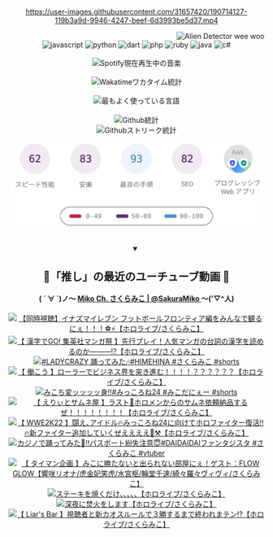 <!-- START: HERO IMAGE GIF ////////// ////////// ////////// -->
<!-- <img src="@/../assets/img/gaming/ghost-of-tsushima.gif" width="100%"  alt="nellyXinwei's Hero Gif Image"/> -->
<!-- END: HERO IMAGE GIF ////////// ////////// ////////// -->

<div align="center" >  
  
<!-- START:ワンピース 第1015話「ルフィはRED ROCを使う」 -->
<https://user-images.githubusercontent.com/31657420/190714127-119b3a9d-9946-4247-beef-6d3993be5d37.mp4>
<!-- END:ワンピース 第1015話「ルフィはRED ROCを使う」 -->

<!-- START:VISITOR COUNTER -->
<div width="100%" align="right">
<img src="https://komarev.com/ghpvc/?username=nellyXinwei&label=🛸&color=grey&style=for-the-badge&labelcolor=ffffff" alt="Alien Detector wee woo"/>
</div>
<!-- END:VISITOR COUNTER -->

<!-- START: PROGRAMMING LANGUAGES -->
<!-- 色彩 Color Scheme:
#961E3A, #8A0D42, #5A0640, #4F265E, #2B355A, #3E759B, #CC4246,
#BB2649, #AD1052, #700750, #633075, #364270, #4E92C2, #FF5357
Sauce: https://www.webcreatorbox.com/inspiration/pantone-2023
-->

<img src="https://img.shields.io/badge/javascript%20-%23BB2649.svg?&style=for-the-badge&logo=javascript&logoColor=white&labelColor=961E3A" alt="javascript"/>
<img src="https://img.shields.io/badge/python%20-%23AD1052.svg?&style=for-the-badge&logo=python&logoColor=white&labelColor=8A0D42" alt="python" />
<img src="https://img.shields.io/badge/dart%20-%23700750.svg?&style=for-the-badge&logo=dart&logoColor=white&labelColor=5A0640" alt="dart"/>
<img src="https://img.shields.io/badge/php%20-%23633075.svg?&style=for-the-badge&logo=php&logoColor=white&labelColor=4F265E" alt="php"/>
<img src="https://img.shields.io/badge/ruby%20-%23364270.svg?&style=for-the-badge&logo=ruby&logoColor=white&labelColor=2B355A" alt="ruby"/>
<img src="https://img.shields.io/badge/java%20-%234E92C2.svg?&style=for-the-badge&logo=openjdk&logoColor=white&labelColor=3E759B" alt="java"/>
<img src="https://img.shields.io/badge/c%23-%23FF5357.svg?style=for-the-badge&logo=c-sharp&logoColor=white&labelColor=CC4246" alt="c#"/>  
<!-- END: PROGRAMMING LANGUAGES -->

<br>
<br>

<!-- START: MUSIC STATUS -->
  <!-- <a href="https://newojima-gsrs-20220114.vercel.app/api/now-playing?open">
    <img src="https://newojima-gsrs-20220114.vercel.app/api/now-playing" alt="Spotify現在再生中の音楽">
  </a> -->
  <img src="https://newojima-grss-20230114.vercel.app/api/spotify?border_color=transparent" alt="Spotify現在再生中の音楽" width="280px">
<!-- END: MUSIC STATUS -->

<br>
<br>

<!-- START: GITHUB STATUS -->
<!-- 色彩 Color Scheme:  #BB2649, #AD1052, #700750, #633075 -->
<img align="center" src="https://newojima-grs-20230109.vercel.app/api/wakatime?username=newojima&layout=compact&langs_count=10&locale=ja&hide_title=false&title_color=fff&hide_border=true&text_color=fff&bg_color=BB2649,BB2649,633075,633075&hide=other,css,html,bash,xml,git%20config,makefile,properties,yaml,markdown,text,json,jsx" alt="Wakatimeワカタイム統計" width="500px"/>

<br>
<br>

<!-- 色彩 Color Scheme:  #633075, #364270, #4E92C2 -->
  <img align="center" src="https://newojima-grs-20230109.vercel.app/api/top-langs?username=newojima&layout=compact&text_color=fff&icon_color=fff&hide_border=true&&locale=ja&hide_title=false&title_color=fff&include_all_commits=true&card_width=445&langs_count=11&hide=c%23,powershell,shaderlab,hlsl,makefile,jupyter%20notebook,python,html,css,shell,batchfile,less,liquid,hack,scss&bg_color=4F265E,633075,4E92C2" alt="最もよく使っている言語" width="500px"/>

<br>
<br>

<!-- 色彩 Color Scheme:  #4E92C2, #FF5357 -->
  <img align="center" src="https://newojima-grs-20230109.vercel.app/api?username=newojima&rank_icon=github&show_icons=true&&locale=ja&title_color=fff&text_color=fff&icon_color=fff&hide_border=true&hide_title=false&count_private=true&include_all_commits=true&card_width=495&disable_animations=true&bg_color=4E92C2,4E92C2,FF5357" alt="Github統計" width="500px"/>

<br>

<img align="center" src="https://streak-stats.demolab.com?user=newojima&theme=dark&hide_border=true&locale=ja&ring=BB2649&stroke=222222&background=151515&sideLabels=BB2649&currStreakLabel=ffffff&border=BB2649&fire=FF5357&currStreakNum=ffffff&sideNums=FF5357&dates=ffffff" alt="Githubストリーク統計" width="500px"/>

<br>
<br>

  <img align="center" width="500px" src="@/../assets/img/page-insights.svg" alt="Githubページの洞察"/>
  
</div>
<!-- END: GITHUB STATUS -->

<br>
<br>

<div align="center">
<details open>
  <summary>

  </summary>

  <h2 align="center">🌸「推し」の最近のユーチューブ動画 🌸</h2>
  <h4>
  ( ´ ∀ `)ノ～ 
  <a href="https://www.youtube.com/@SakuraMiko">Miko Ch. さくらみこ | @SakuraMiko
  </a>
   ～('▽^人)
  </h4>

  <!-- BEGIN YOUTUBE-CARDS -->
<a href="https://www.youtube.com/watch?v=ZzPnpg2f9Ws"><img src="https://ytcards.demolab.com/?id=ZzPnpg2f9Ws&title=%E3%80%90%E5%90%8C%E6%99%82%E8%A6%96%E8%81%B4%E3%80%91%E3%82%A4%E3%83%8A%E3%82%BA%E3%83%9E%E3%82%A4%E3%83%AC%E3%83%96%E3%83%B3+%E3%83%95%E3%83%83%E3%83%88%E3%83%9C%E3%83%BC%E3%83%AB%E3%83%95%E3%83%AD%E3%83%B3%E3%83%86%E3%82%A3%E3%82%A2%E7%B7%A8%E3%82%92%E3%81%BF%E3%82%93%E3%81%AA%E3%81%A7%E8%A6%B3%E3%82%8B%E3%81%AB%E3%81%87%EF%BC%81%EF%BC%81%EF%BC%81%E2%9A%BD%E2%9A%A1%E3%80%90%E3%83%9B%E3%83%AD%E3%83%A9%E3%82%A4%E3%83%96%2F%E3%81%95%E3%81%8F%E3%82%89%E3%81%BF%E3%81%93%E3%80%91&lang=ja&timestamp=1734088588&background_color=%230d1117&title_color=%23ffffff&stats_color=%23dedede&max_title_lines=1&width=187&border_radius=5&duration=4273" alt="【同時視聴】イナズマイレブン フットボールフロンティア編をみんなで観るにぇ！！！⚽⚡【ホロライブ/さくらみこ】" title="【同時視聴】イナズマイレブン フットボールフロンティア編をみんなで観るにぇ！！！⚽⚡【ホロライブ/さくらみこ】"></a>
<a href="https://www.youtube.com/watch?v=6mKZkq39wEU"><img src="https://ytcards.demolab.com/?id=6mKZkq39wEU&title=%E3%80%90+%E6%BC%A2%E5%AD%97%E3%81%A7GO%21+%E9%9B%86%E8%8B%B1%E7%A4%BE%E3%83%9E%E3%83%B3%E3%82%AC%E7%A5%AD+%E3%80%91%E5%85%88%E8%A1%8C%E3%83%97%E3%83%AC%E3%82%A4%EF%BC%81%E4%BA%BA%E6%B0%97%E3%83%9E%E3%83%B3%E3%82%AC%E3%81%AE%E5%8F%B0%E8%A9%9E%E3%81%AE%E6%BC%A2%E5%AD%97%E3%82%92%E8%AA%AD%E3%82%81%E3%82%8B%E3%81%AE%E3%81%8B%E2%80%95%E2%80%95%E2%80%95%E2%81%89%E3%80%90%E3%83%9B%E3%83%AD%E3%83%A9%E3%82%A4%E3%83%96%2F%E3%81%95%E3%81%8F%E3%82%89%E3%81%BF%E3%81%93%E3%80%91&lang=ja&timestamp=1734010417&background_color=%230d1117&title_color=%23ffffff&stats_color=%23dedede&max_title_lines=1&width=187&border_radius=5&duration=11831" alt="【 漢字でGO! 集英社マンガ祭 】先行プレイ！人気マンガの台詞の漢字を読めるのか―――⁉【ホロライブ/さくらみこ】" title="【 漢字でGO! 集英社マンガ祭 】先行プレイ！人気マンガの台詞の漢字を読めるのか―――⁉【ホロライブ/さくらみこ】"></a>
<a href="https://www.youtube.com/watch?v=ZzZWyGr-d70"><img src="https://ytcards.demolab.com/?id=ZzZWyGr-d70&title=%23LADYCRAZY+%E8%B8%8A%E3%81%A3%E3%81%A6%E3%81%BF%E3%81%9F%F0%9F%8E%B6%23HIMEHINA+%23%E3%81%95%E3%81%8F%E3%82%89%E3%81%BF%E3%81%93+%23shorts&lang=ja&timestamp=1733825102&background_color=%230d1117&title_color=%23ffffff&stats_color=%23dedede&max_title_lines=1&width=187&border_radius=5&duration=38" alt="#LADYCRAZY 踊ってみた🎶#HIMEHINA #さくらみこ #shorts" title="#LADYCRAZY 踊ってみた🎶#HIMEHINA #さくらみこ #shorts"></a>
<a href="https://www.youtube.com/watch?v=6SlmX7BXNWA"><img src="https://ytcards.demolab.com/?id=6SlmX7BXNWA&title=%E3%80%90+%E5%83%8D%E3%81%93%E3%81%86+%E3%80%91%E3%83%AD%E3%83%BC%E3%83%A9%E3%83%BC%E3%81%A7%E3%83%93%E3%82%B8%E3%83%8D%E3%82%B9%E7%95%8C%E3%82%92%E7%AA%81%E3%81%8D%E9%80%B2%E3%82%80%EF%BC%81%EF%BC%81%EF%BC%81%EF%BC%81%EF%BC%9F%EF%BC%9F%EF%BC%9F%EF%BC%9F%EF%BC%9F%EF%BC%9F%E3%80%90%E3%83%9B%E3%83%AD%E3%83%A9%E3%82%A4%E3%83%96%2F%E3%81%95%E3%81%8F%E3%82%89%E3%81%BF%E3%81%93%E3%80%91&lang=ja&timestamp=1733767038&background_color=%230d1117&title_color=%23ffffff&stats_color=%23dedede&max_title_lines=1&width=187&border_radius=5&duration=16945" alt="【 働こう 】ローラーでビジネス界を突き進む！！！！？？？？？？【ホロライブ/さくらみこ】" title="【 働こう 】ローラーでビジネス界を突き進む！！！！？？？？？？【ホロライブ/さくらみこ】"></a>
<a href="https://www.youtube.com/watch?v=NhAfflD9fvU"><img src="https://ytcards.demolab.com/?id=NhAfflD9fvU&title=%E3%81%BF%E3%81%93%E3%81%A1%E5%A4%89%E3%83%83%E3%83%83%E3%83%83%E3%83%83%E8%BA%AB%E2%80%BC%EF%B8%8F%23%E3%81%BF%E3%81%A3%E3%81%93%E3%82%8D%E3%81%AD24+%23%E3%81%BF%E3%81%93%E3%81%A0%E3%81%AB%E3%81%87%E3%83%BC+%23shorts&lang=ja&timestamp=1733731230&background_color=%230d1117&title_color=%23ffffff&stats_color=%23dedede&max_title_lines=1&width=187&border_radius=5&duration=22" alt="みこち変ッッッッ身‼️#みっころね24 #みこだにぇー #shorts" title="みこち変ッッッッ身‼️#みっころね24 #みこだにぇー #shorts"></a>
<a href="https://www.youtube.com/watch?v=WqYUpD5vd6o"><img src="https://ytcards.demolab.com/?id=WqYUpD5vd6o&title=%E3%80%90+%E3%81%88%E3%82%8A%E3%81%83%E3%81%A8%E3%82%B5%E3%83%A0%E3%83%8D%E5%B1%8B+%E3%80%91%E3%83%A9%E3%82%B9%E3%83%88%F0%9F%8C%9F%E3%83%9B%E3%83%AD%E3%83%A1%E3%83%B3%E3%81%8B%E3%82%89%E3%81%AE%E3%82%B5%E3%83%A0%E3%83%8D%E4%BE%9D%E9%A0%BC%E7%B4%8D%E5%93%81%E3%81%99%E3%82%8B%E3%81%9C%EF%BC%81%EF%BC%81%EF%BC%81%EF%BC%81%EF%BC%81%EF%BC%81%EF%BC%81%EF%BC%81%E3%80%90%E3%83%9B%E3%83%AD%E3%83%A9%E3%82%A4%E3%83%96%2F%E3%81%95%E3%81%8F%E3%82%89%E3%81%BF%E3%81%93%E3%80%91&lang=ja&timestamp=1733672686&background_color=%230d1117&title_color=%23ffffff&stats_color=%23dedede&max_title_lines=1&width=187&border_radius=5&duration=9040" alt="【 えりぃとサムネ屋 】ラスト🌟ホロメンからのサムネ依頼納品するぜ！！！！！！！！【ホロライブ/さくらみこ】" title="【 えりぃとサムネ屋 】ラスト🌟ホロメンからのサムネ依頼納品するぜ！！！！！！！！【ホロライブ/さくらみこ】"></a>
<a href="https://www.youtube.com/watch?v=LQtiXtpCuI4"><img src="https://ytcards.demolab.com/?id=LQtiXtpCuI4&title=%E3%80%90++WWE2K22+%E3%80%91%E9%97%98%E3%81%88%EF%BD%A4%E3%82%A2%E3%82%A4%E3%83%89%E3%83%AB%F0%9F%94%A5%E3%81%BF%E3%81%A3%E3%81%93%E3%82%8D%E3%81%AD24%E3%81%AB%E5%90%91%E3%81%91%E3%81%A6%E3%83%9B%E3%83%AD%E3%83%95%E3%82%A1%E3%82%A4%E3%82%BF%E3%83%BC%E5%BE%A9%E6%B4%BB%E2%80%BC%F0%9F%94%A5%E6%96%B0%E3%83%95%E3%82%A1%E3%82%A4%E3%82%BF%E3%83%BC%E8%BF%BD%E5%8A%A0%E3%81%97%E3%81%A6%E3%81%84%E3%81%8F%E3%81%9C%E3%81%88%E3%81%88%E3%81%88%E3%81%88%F0%9F%A5%90%E2%9A%92%E3%80%90%E3%83%9B%E3%83%AD%E3%83%A9%E3%82%A4%E3%83%96%2F%E3%81%95%E3%81%8F%E3%82%89%E3%81%BF%E3%81%93%E3%80%91&lang=ja&timestamp=1733588499&background_color=%230d1117&title_color=%23ffffff&stats_color=%23dedede&max_title_lines=1&width=187&border_radius=5&duration=17347" alt="【  WWE2K22 】闘え､アイドル🔥みっころね24に向けてホロファイター復活‼🔥新ファイター追加していくぜええええ🥐⚒【ホロライブ/さくらみこ】" title="【  WWE2K22 】闘え､アイドル🔥みっころね24に向けてホロファイター復活‼🔥新ファイター追加していくぜええええ🥐⚒【ホロライブ/さくらみこ】"></a>
<a href="https://www.youtube.com/watch?v=C2WgGa6_jGo"><img src="https://ytcards.demolab.com/?id=C2WgGa6_jGo&title=%E3%82%AB%E3%82%B8%E3%83%8E%E3%81%A7%E8%B8%8A%E3%81%A3%E3%81%A6%E3%81%BF%E3%81%9F%F0%9F%8E%B0%E2%80%BC%EF%B8%8F%E3%83%91%E3%82%B9%E3%83%9D%E3%83%BC%E3%83%88%E7%B4%9B%E5%A4%B1%E6%B3%A8%E6%84%8F%F0%9F%98%87%23DAIDAIDAI%E3%83%95%E3%82%A1%E3%83%B3%E3%82%BF%E3%82%B8%E3%82%B9%E3%82%BF+%23%E3%81%95%E3%81%8F%E3%82%89%E3%81%BF%E3%81%93+%23vtuber&lang=ja&timestamp=1733456100&background_color=%230d1117&title_color=%23ffffff&stats_color=%23dedede&max_title_lines=1&width=187&border_radius=5&duration=19" alt="カジノで踊ってみた🎰‼️パスポート紛失注意😇#DAIDAIDAIファンタジスタ #さくらみこ #vtuber" title="カジノで踊ってみた🎰‼️パスポート紛失注意😇#DAIDAIDAIファンタジスタ #さくらみこ #vtuber"></a>
<a href="https://www.youtube.com/watch?v=W-aCMKKY-S4"><img src="https://ytcards.demolab.com/?id=W-aCMKKY-S4&title=%E3%80%90+%E3%82%BF%E3%82%A4%E3%83%9E%E3%83%B3%E4%BC%81%E7%94%BB+%E3%80%91%E3%81%BF%E3%81%93%E3%81%AB%E5%8B%9D%E3%81%9F%E3%81%AA%E3%81%84%E3%81%A8%E5%87%BA%E3%82%89%E3%82%8C%E3%81%AA%E3%81%84%E9%83%A8%E5%B1%8B%E3%81%AB%E3%81%87%EF%BC%81%E3%82%B2%E3%82%B9%E3%83%88%EF%BC%9AFLOW+GLOW%E3%80%90%E9%9F%BF%E5%92%B2%E3%83%AA%E3%82%AA%E3%83%8A%2F%E8%99%8E%E9%87%91%E5%A6%83%E7%AC%91%E8%99%8E%2F%E6%B0%B4%E5%AE%AE%E6%9E%A2%2F%E8%BC%AA%E5%A0%82%E5%8D%83%E9%80%9F%2F%E7%B6%BA%E3%80%85%E7%BE%85%E3%80%85%E3%83%B4%E3%82%A3%E3%83%B4%E3%82%A3%2F%E3%81%95%E3%81%8F%E3%82%89%E3%81%BF%E3%81%93%E3%80%91&lang=ja&timestamp=1733321455&background_color=%230d1117&title_color=%23ffffff&stats_color=%23dedede&max_title_lines=1&width=187&border_radius=5&duration=10365" alt="【 タイマン企画 】みこに勝たないと出られない部屋にぇ！ゲスト：FLOW GLOW【響咲リオナ/虎金妃笑虎/水宮枢/輪堂千速/綺々羅々ヴィヴィ/さくらみこ】" title="【 タイマン企画 】みこに勝たないと出られない部屋にぇ！ゲスト：FLOW GLOW【響咲リオナ/虎金妃笑虎/水宮枢/輪堂千速/綺々羅々ヴィヴィ/さくらみこ】"></a>
<a href="https://www.youtube.com/watch?v=oyb9UCylWQI"><img src="https://ytcards.demolab.com/?id=oyb9UCylWQI&title=%E3%82%B9%E3%83%86%E3%83%BC%E3%82%AD%E3%82%92%E7%84%BC%E3%81%8F%E3%81%A0%E3%81%91%E3%80%81%E3%80%81%E3%80%81%E3%80%81%E3%80%81%E3%80%90%E3%83%9B%E3%83%AD%E3%83%A9%E3%82%A4%E3%83%96%2F%E3%81%95%E3%81%8F%E3%82%89%E3%81%BF%E3%81%93%E3%80%91&lang=ja&timestamp=1733232404&background_color=%230d1117&title_color=%23ffffff&stats_color=%23dedede&max_title_lines=1&width=187&border_radius=5&duration=8039" alt="ステーキを焼くだけ、、、、、【ホロライブ/さくらみこ】" title="ステーキを焼くだけ、、、、、【ホロライブ/さくらみこ】"></a>
<a href="https://www.youtube.com/watch?v=euH3bOsusCQ"><img src="https://ytcards.demolab.com/?id=euH3bOsusCQ&title=%E6%B7%B1%E5%A4%9C%E3%81%AB%E7%84%9A%E7%81%AB%E3%82%92%E3%81%97%E3%81%BE%E3%81%99%E3%80%90%E3%83%9B%E3%83%AD%E3%83%A9%E3%82%A4%E3%83%96%2F%E3%81%95%E3%81%8F%E3%82%89%E3%81%BF%E3%81%93%E3%80%91&lang=ja&timestamp=1733159368&background_color=%230d1117&title_color=%23ffffff&stats_color=%23dedede&max_title_lines=1&width=187&border_radius=5&duration=9215" alt="深夜に焚火をします【ホロライブ/さくらみこ】" title="深夜に焚火をします【ホロライブ/さくらみこ】"></a>
<a href="https://www.youtube.com/watch?v=4jxz3cLzNj8"><img src="https://ytcards.demolab.com/?id=4jxz3cLzNj8&title=%E3%80%90+Liar%27s+Bar+%E3%80%91%E8%A6%96%E8%81%B4%E8%80%85%E3%81%A8%E6%96%B0%E3%82%AB%E3%82%AA%E3%82%B9%E3%83%AB%E3%83%BC%E3%83%AB%E3%81%A7%EF%BC%93%E5%8B%9D%E3%81%99%E3%82%8B%E3%81%BE%E3%81%A7%E7%B5%82%E3%82%8F%E3%82%8C%E3%81%BE%E3%83%86%E3%83%B3%E2%81%89%E3%80%90%E3%83%9B%E3%83%AD%E3%83%A9%E3%82%A4%E3%83%96%2F%E3%81%95%E3%81%8F%E3%82%89%E3%81%BF%E3%81%93%E3%80%91&lang=ja&timestamp=1733149773&background_color=%230d1117&title_color=%23ffffff&stats_color=%23dedede&max_title_lines=1&width=187&border_radius=5&duration=4664" alt="【 Liar's Bar 】視聴者と新カオスルールで３勝するまで終われまテン⁉【ホロライブ/さくらみこ】" title="【 Liar's Bar 】視聴者と新カオスルールで３勝するまで終われまテン⁉【ホロライブ/さくらみこ】"></a>
<!-- END YOUTUBE-CARDS -->

</div>
  
</details>

